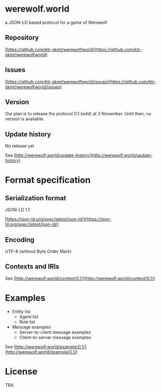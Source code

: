 # werewolf.world
a JSON-LD based protocol for a game of Werewolf

## Repository

[https://github.com/ktr-skmt/werewolfworld](https://github.com/ktr-skmt/werewolfworld)

## Issues

[https://github.com/ktr-skmt/werewolfworld/issues](https://github.com/ktr-skmt/werewolfworld/issues)

## Version

Our plan is to release the protocol 0.1 (wild) at 3 November. Until then, no version is available.

## Update history

No release yet

See [http://werewolf.world/update-history](http://werewolf.world/update-history)

# Format specification

## Serialization format

JSON-LD 1.1

[https://json-ld.org/spec/latest/json-ld/](https://json-ld.org/spec/latest/json-ld/)

## Encoding

UTF-8 (without Byte Order Mark)

## Contexts and IRIs

See [http://werewolf.world/context/0.1/](http://werewolf.world/context/0.1/)

# Examples

* Entity list
  - Agent list
  - Role list
* Message examples
  - Server-to-client message examples
  - Client-to-server message examples

See [http://werewolf.world/example/0.1/](http://werewolf.world/example/0.1/)

# License

TBA
